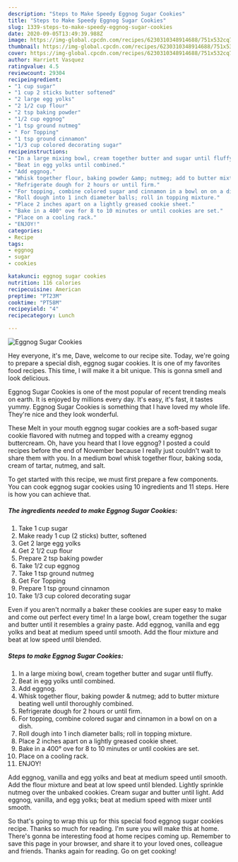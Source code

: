 ```yaml
---
description: "Steps to Make Speedy Eggnog Sugar Cookies"
title: "Steps to Make Speedy Eggnog Sugar Cookies"
slug: 1339-steps-to-make-speedy-eggnog-sugar-cookies
date: 2020-09-05T13:49:39.988Z
image: https://img-global.cpcdn.com/recipes/6230310348914688/751x532cq70/eggnog-sugar-cookies-recipe-main-photo.jpg
thumbnail: https://img-global.cpcdn.com/recipes/6230310348914688/751x532cq70/eggnog-sugar-cookies-recipe-main-photo.jpg
cover: https://img-global.cpcdn.com/recipes/6230310348914688/751x532cq70/eggnog-sugar-cookies-recipe-main-photo.jpg
author: Harriett Vasquez
ratingvalue: 4.5
reviewcount: 29304
recipeingredient:
- "1 cup sugar"
- "1 cup 2 sticks butter softened"
- "2 large egg yolks"
- "2 1/2 cup flour"
- "2 tsp baking powder"
- "1/2 cup eggnog"
- "1 tsp ground nutmeg"
- " For Topping"
- "1 tsp ground cinnamon"
- "1/3 cup colored decorating sugar"
recipeinstructions:
- "In a large mixing bowl, cream together butter and sugar until fluffy."
- "Beat in egg yolks until combined."
- "Add eggnog."
- "Whisk together flour, baking powder &amp; nutmeg; add to butter mixture beating well until thoroughly combined."
- "Refrigerate dough for 2 hours or until firm."
- "For topping, combine colored sugar and cinnamon in a bowl on on a dish."
- "Roll dough into 1 inch diameter balls; roll in topping mixture."
- "Place 2 inches apart on a lightly greased cookie sheet."
- "Bake in a 400° ove for 8 to 10 minutes or until cookies are set."
- "Place on a cooling rack."
- "ENJOY!"
categories:
- Recipe
tags:
- eggnog
- sugar
- cookies

katakunci: eggnog sugar cookies 
nutrition: 116 calories
recipecuisine: American
preptime: "PT23M"
cooktime: "PT58M"
recipeyield: "4"
recipecategory: Lunch

---
```



![Eggnog Sugar Cookies](https://img-global.cpcdn.com/recipes/6230310348914688/751x532cq70/eggnog-sugar-cookies-recipe-main-photo.jpg)

Hey everyone, it's me, Dave, welcome to our recipe site. Today, we're going to prepare a special dish, eggnog sugar cookies. It is one of my favorites food recipes. This time, I will make it a bit unique. This is gonna smell and look delicious.

Eggnog Sugar Cookies is one of the most popular of recent trending meals on earth. It is enjoyed by millions every day. It's easy, it's fast, it tastes yummy. Eggnog Sugar Cookies is something that I have loved my whole life. They're nice and they look wonderful.

These Melt in your mouth eggnog sugar cookies are a soft-based sugar cookie flavored with nutmeg and topped with a creamy eggnog buttercream. Oh, have you heard that I love eggnog? I posted a could recipes before the end of November because I really just couldn&#39;t wait to share them with you. In a medium bowl whisk together flour, baking soda, cream of tartar, nutmeg, and salt.


To get started with this recipe, we must first prepare a few components. You can cook eggnog sugar cookies using 10 ingredients and 11 steps. Here is how you can achieve that.

<!--inarticleads1-->

##### The ingredients needed to make Eggnog Sugar Cookies:

1. Take 1 cup sugar
1. Make ready 1 cup (2 sticks) butter, softened
1. Get 2 large egg yolks
1. Get 2 1/2 cup flour
1. Prepare 2 tsp baking powder
1. Take 1/2 cup eggnog
1. Take 1 tsp ground nutmeg
1. Get  For Topping
1. Prepare 1 tsp ground cinnamon
1. Take 1/3 cup colored decorating sugar


Even if you aren&#39;t normally a baker these cookies are super easy to make and come out perfect every time! In a large bowl, cream together the sugar and butter until it resembles a grainy paste. Add eggnog, vanilla and egg yolks and beat at medium speed until smooth. Add the flour mixture and beat at low speed until blended. 

<!--inarticleads2-->

##### Steps to make Eggnog Sugar Cookies:

1. In a large mixing bowl, cream together butter and sugar until fluffy.
1. Beat in egg yolks until combined.
1. Add eggnog.
1. Whisk together flour, baking powder &amp; nutmeg; add to butter mixture beating well until thoroughly combined.
1. Refrigerate dough for 2 hours or until firm.
1. For topping, combine colored sugar and cinnamon in a bowl on on a dish.
1. Roll dough into 1 inch diameter balls; roll in topping mixture.
1. Place 2 inches apart on a lightly greased cookie sheet.
1. Bake in a 400° ove for 8 to 10 minutes or until cookies are set.
1. Place on a cooling rack.
1. ENJOY!


Add eggnog, vanilla and egg yolks and beat at medium speed until smooth. Add the flour mixture and beat at low speed until blended. Lightly sprinkle nutmeg over the unbaked cookies. Cream sugar and butter until light. Add eggnog, vanilla, and egg yolks; beat at medium speed with mixer until smooth. 

So that's going to wrap this up for this special food eggnog sugar cookies recipe. Thanks so much for reading. I'm sure you will make this at home. There's gonna be interesting food at home recipes coming up. Remember to save this page in your browser, and share it to your loved ones, colleague and friends. Thanks again for reading. Go on get cooking!
